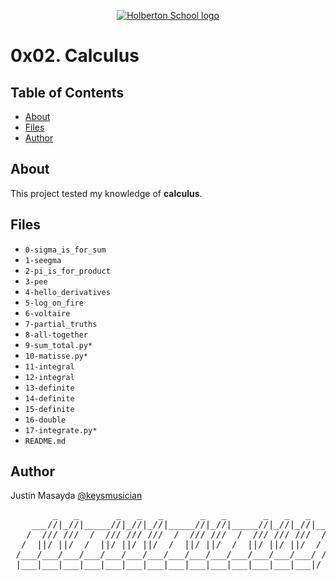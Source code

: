 <p align="center">
  <a href=#>
    <img src="https://user-images.githubusercontent.com/74752740/175812508-dc2482bf-bd5b-4c0a-b075-1bede95c488e.png" alt="Holberton School logo">
  </a>
</p>

# 0x02. Calculus

## Table of Contents
* [About](#about)
* [Files](#files)
* [Author](#author)

## About
This project tested my knowledge of **calculus**.

## Files
* `0-sigma_is_for_sum`
* `1-seegma`
* `2-pi_is_for_product`
* `3-pee`
* `4-hello_derivatives`
* `5-log_on_fire`
* `6-voltaire`
* `7-partial_truths`
* `8-all-together`
* `9-sum_total.py*`
* `10-matisse.py*`
* `11-integral`
* `12-integral`
* `13-definite`
* `14-definite`
* `15-definite`
* `16-double`
* `17-integrate.py*`
* `README.md`

## Author
Justin Masayda [@keysmusician](https://github.com/keysmusician)
<pre align="center">
        _   _       _   _   _       _   _       _   _   _     
    ___//|_//|_____//|_//|_//|_____//|_//|_____//|_//|_//|___ 
   /  /// ///  /  /// /// ///  /  /// ///  /  /// /// ///  / |
  /  ||/ ||/  /  ||/ ||/ ||/  /  ||/ ||/  /  ||/ ||/ ||/  / / 
 /___/___/___/___/___/___/___/___/___/___/___/___/___/___/ /  
 |___|___|___|___|___|___|___|___|___|___|___|___|___|___|/   
 
</pre>
<p><span style="font-family: 'Lucida Console'; line-height: 14px; font-size: 14px; display: inline-block;">&nbsp;</span></p>
